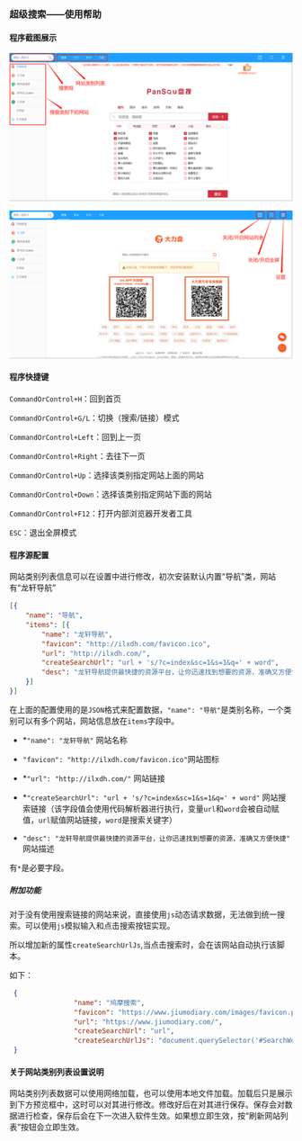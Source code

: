 ### 超级搜索——使用帮助

#### 程序截图展示

![](.\首页.png)



![](.\功能键.png)

#### 程序快捷键

`CommandOrControl+H`：回到首页 

`CommandOrControl+G/L`：切换（搜索/链接）模式 

`CommandOrControl+Left`：回到上一页 

`CommandOrControl+Right`：去往下一页 

`CommandOrControl+Up`：选择该类别指定网站上面的网站 

`CommandOrControl+Down`：选择该类别指定网站下面的网站 

`CommandOrControl+F12`：打开内部浏览器开发者工具 

`ESC`：退出全屏模式

#### 程序源配置

网站类别列表信息可以在设置中进行修改，初次安装默认内置“导航”类，网站有“龙轩导航”

```json
[{
	"name": "导航",
	"items": [{
		"name": "龙轩导航",
		"favicon": "http://ilxdh.com/favicon.ico",
		"url": "http://ilxdh.com/",
		"createSearchUrl": "url + 's/?c=index&sc=1&s=1&q=' + word",
		"desc": "龙轩导航提供最快捷的资源平台，让你迅速找到想要的资源，准确又方便快捷"
	}]
}]
```

在上面的配置使用的是`JSON`格式来配置数据，`"name": "导航"`是类别名称，一个类别可以有多个网站，网站信息放在`items`字段中。

* *`"name": "龙轩导航"` 网站名称

* `"favicon": "http://ilxdh.com/favicon.ico"`网站图标
* *`"url": "http://ilxdh.com/"` 网站链接
* *`"createSearchUrl": "url + 's/?c=index&sc=1&s=1&q=' + word"` 网站搜索链接（该字段值会使用代码解析器进行执行，变量`url`和`word`会被自动赋值，`url`赋值网站链接，`word`是搜索关键字）
* `"desc": "龙轩导航提供最快捷的资源平台，让你迅速找到想要的资源，准确又方便快捷"` 网站描述

有`*`是必要字段。

##### 附加功能

对于没有使用搜索链接的网站来说，直接使用`js`动态请求数据，无法做到统一搜索。可以使用`js`模拟输入和点击搜索按钮实现。

所以增加新的属性`createSearchUrlJs`,当点击搜索时，会在该网站自动执行该脚本。

如下：

```json
 {
                "name": "鸠摩搜索",
                "favicon": "https://www.jiumodiary.com/images/favicon.png",
                "url": "https://www.jiumodiary.com/",
                "createSearchUrl": "url",
                "createSearchUrlJs": "document.querySelector('#SearchWord').value = ${word}; document.querySelector('#SearchButton').click();"
 }
```

#### 关于网站类别列表设置说明

网站类别列表数据可以使用网络加载，也可以使用本地文件加载。加载后只是展示到下方预览框中，这时可以对其进行修改。修改好后在对其进行保存。保存会对数据进行检查，保存后会在下一次进入软件生效。如果想立即生效，按“刷新网站列表”按钮会立即生效。